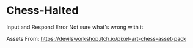 # Chess-Halted
Input and Respond Error
Not sure what's wrong with it

Assets From:
https://devilsworkshop.itch.io/pixel-art-chess-asset-pack
